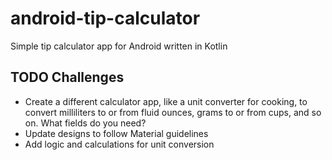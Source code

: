 # android-tip-calculator
Simple tip calculator app for Android written in Kotlin

## TODO Challenges
- Create a different calculator app, like a unit converter for cooking, to convert milliliters to or from fluid ounces, grams to or from cups, and so on. What fields do you need?
- Update designs to follow Material guidelines
- Add logic and calculations for unit conversion
